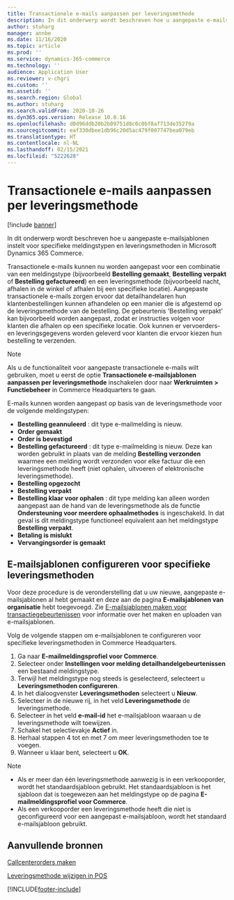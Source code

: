 ```yaml
---
title: Transactionele e-mails aanpassen per leveringsmethode
description: In dit onderwerp wordt beschreven hoe u aangepaste e-mailsjablonen instelt voor specifieke meldingstypen en leveringsmethoden in Microsoft Dynamics 365 Commerce.
author: stuharg
manager: annbe
ms.date: 11/16/2020
ms.topic: article
ms.prod: ''
ms.service: dynamics-365-commerce
ms.technology: ''
audience: Application User
ms.reviewer: v-chgri
ms.custom: ''
ms.assetid: ''
ms.search.region: Global
ms.author: stuharg
ms.search.validFrom: 2020-10-26
ms.dyn365.ops.version: Release 10.0.16
ms.openlocfilehash: d0d96ddb20b2b09751d8c0c0bf8af713de35279a
ms.sourcegitcommit: eaf330dbee1db96c20d5ac479f007747bea079eb
ms.translationtype: HT
ms.contentlocale: nl-NL
ms.lasthandoff: 02/15/2021
ms.locfileid: "5222628"
---
```

# <a name="customize-transactional-emails-by-mode-of-delivery"></a>Transactionele e-mails aanpassen per leveringsmethode

[!include [banner](includes/banner.md)]

In dit onderwerp wordt beschreven hoe u aangepaste e-mailsjablonen instelt voor specifieke meldingstypen en leveringsmethoden in Microsoft Dynamics 365 Commerce.

Transactionele e-mails kunnen nu worden aangepast voor een combinatie van een meldingstype (bijvoorbeeld **Bestelling gemaakt**, **Bestelling verpakt** of **Bestelling gefactureerd**) en een leveringsmethode (bijvoorbeeld nacht, afhalen in de winkel of afhalen bij een specifieke locatie). Aangepaste transactionele e-mails zorgen ervoor dat detailhandelaren hun klantenbestellingen kunnen afhandelen op een manier die is afgestemd op de leveringsmethode van de bestelling. De gebeurtenis 'Bestelling verpakt' kan bijvoorbeeld worden aangepast, zodat er instructies volgen voor klanten die afhalen op een specifieke locatie. Ook kunnen er vervoerders- en leveringsgegevens worden geleverd voor klanten die ervoor kiezen hun bestelling te verzenden.

> [!NOTE]
> Als u de functionaliteit voor aangepaste transactionele e-mails wilt gebruiken, moet u eerst de optie **Transactionele e-mailsjablonen aanpassen per leveringsmethode** inschakelen door naar **Werkruimten \> Functiebeheer** in Commerce Headquarters te gaan.

E-mails kunnen worden aangepast op basis van de leveringsmethode voor de volgende meldingstypen:

- **Bestelling geannuleerd** : dit type e-mailmelding is nieuw.
- **Order gemaakt**
- **Order is bevestigd**
- **Bestelling gefactureerd** : dit type e-mailmelding is nieuw. Deze kan worden gebruikt in plaats van de melding **Bestelling verzonden** waarmee een melding wordt verzonden voor elke factuur die een leveringsmethode heeft (niet ophalen, uitvoeren of elektronische leveringsmethode).
- **Bestelling opgezocht**
- **Bestelling verpakt**
- **Bestelling klaar voor ophalen** : dit type melding kan alleen worden aangepast aan de hand van de leveringsmethode als de functie **Ondersteuning voor meerdere ophaalmethodes** is ingeschakeld. In dat geval is dit meldingstype functioneel equivalent aan het meldingstype **Bestelling verpakt**.
- **Betaling is mislukt**
- **Vervangingsorder is gemaakt**

## <a name="configure-email-templates-for-specific-modes-of-delivery"></a>E-mailsjablonen configureren voor specifieke leveringsmethoden

Voor deze procedure is de veronderstelling dat u uw nieuwe, aangepaste e-mailsjablonen al hebt gemaakt en deze aan de pagina **E-mailsjablonen van organisatie** hebt toegevoegd. Zie [E-mailsjablonen maken voor transactiegebeurtenissen](email-templates-transactions.md) voor informatie over het maken en uploaden van e-mailsjablonen.

Volg de volgende stappen om e-mailsjablonen te configureren voor specifieke leveringsmethoden in Commerce Headquarters.

1. Ga naar **E-mailmeldingsprofiel voor Commerce**.
1. Selecteer onder **Instellingen voor melding detailhandelgebeurtenissen** een bestaand meldingstype.
1. Terwijl het meldingstype nog steeds is geselecteerd, selecteert u **Leveringsmethoden configureren**.
1. In het dialoogvenster **Leveringsmethoden** selecteert u **Nieuw**.
1. Selecteer in de nieuwe rij, in het veld **Leveringsmethode** de leveringsmethode.
1. Selecteer in het veld **e-mail-id** het e-mailsjabloon waaraan u de leveringsmethode wilt toewijzen.
1. Schakel het selectievakje **Actief** in.
1. Herhaal stappen 4 tot en met 7 om meer leveringsmethoden toe te voegen.
1. Wanneer u klaar bent, selecteert u **OK**.

> [!NOTE]
> - Als er meer dan één leveringsmethode aanwezig is in een verkooporder, wordt het standaardsjabloon gebruikt. Het standaardsjabloon is het sjabloon dat is toegewezen aan het meldingstype op de pagina **E-mailmeldingsprofiel voor Commerce**.
> - Als een verkooporder een leveringsmethode heeft die niet is geconfigureerd voor een aangepast e-mailsjabloon, wordt het standaard e-mailsjabloon gebruikt.

## <a name="additional-resources"></a>Aanvullende bronnen

[Callcenterorders maken](tasks/create-call-center-orders.md)

[Leveringsmethode wijzigen in POS](pos-change-delivery-mode.md)


[!INCLUDE[footer-include](../includes/footer-banner.md)]